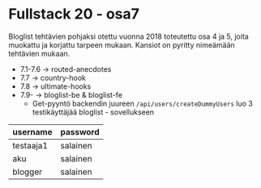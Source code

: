 # Fullstack 20 - osa7
Bloglist tehtävien pohjaksi otettu vuonna 2018 toteutettu osa 4 ja 5, joita muokattu ja korjattu tarpeen mukaan.
Kansiot on pyritty nimeämään tehtävien mukaan. 

+ 7.1-7.6 -> routed-anecdotes
+ 7.7 -> country-hook
+ 7.8 -> ultimate-hooks
+ 7.9- -> bloglist-be & bloglist-fe
  * Get-pyyntö backendin juureen `/api/users/createDummyUsers` luo 3 testikäyttäjää bloglist - sovellukseen
     
| username  | password |
| ------------- | ------------- |
| testaaja1 | salainen |
| aku | salainen |
| blogger | salainen |
